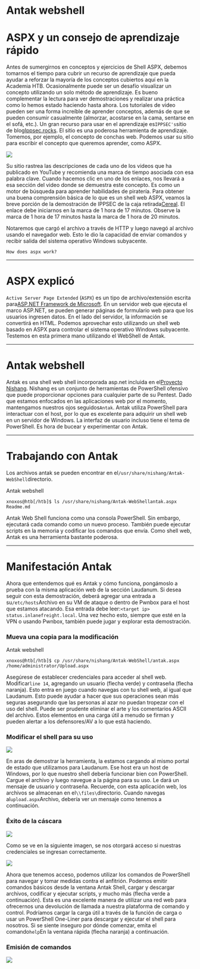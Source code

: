 # Antak webshell

# **ASPX y un consejo de aprendizaje rápido**

Antes de sumergirnos en conceptos y ejercicios de Shell ASPX, debemos tomarnos el tiempo para cubrir un recurso de aprendizaje que pueda ayudar a reforzar la mayoría de los conceptos cubiertos aquí en la Academia HTB. Ocasionalmente puede ser un desafío visualizar un concepto utilizando un solo método de aprendizaje. Es bueno complementar la lectura para ver demostraciones y realizar una práctica como lo hemos estado haciendo hasta ahora. Los tutoriales de video pueden ser una forma increíble de aprender conceptos, además de que se pueden consumir casualmente (almorzar, acostarse en la cama, sentarse en el sofá, etc.). Un gran recurso para usar en el aprendizaje es`IPPSEC's`sitio de blog[Ippsec.rocks](https://ippsec.rocks/?#). El sitio es una poderosa herramienta de aprendizaje. Tomemos, por ejemplo, el concepto de conchas web. Podemos usar su sitio para escribir el concepto que queremos aprender, como ASPX.

![](https://academy.hackthebox.com/storage/modules/115/ippsecrocks.png)

Su sitio rastrea las descripciones de cada uno de los videos que ha publicado en YouTube y recomienda una marca de tiempo asociada con esa palabra clave. Cuando hacemos clic en uno de los enlaces, nos llevará a esa sección del video donde se demuestra este concepto. Es como un motor de búsqueda para aprender habilidades de piratería. Para obtener una buena comprensión básica de lo que es un shell web ASPX, veamos la breve porción de la demostración de IPPSEC de la caja retirada[Cereal](https://www.youtube.com/watch?v=04ZBIioD5pA&t=4677s). El enlace debe iniciarnos en la marca de 1 hora de 17 minutos. Observe la marca de 1 hora de 17 minutos hasta la marca de 1 hora de 20 minutos.

Notaremos que cargó el archivo a través de HTTP y luego navegó al archivo usando el navegador web. Esto le dio la capacidad de enviar comandos y recibir salida del sistema operativo Windows subyacente.

`How does aspx work?`

---

# **ASPX explicó**

`Active Server Page Extended` (`ASPX`) es un tipo de archivo/extensión escrita para[ASP.NET Framework de Microsoft](https://docs.microsoft.com/en-us/aspnet/overview). En un servidor web que ejecuta el marco ASP.NET, se pueden generar páginas de formulario web para que los usuarios ingresen datos. En el lado del servidor, la información se convertirá en HTML. Podemos aprovechar esto utilizando un shell web basado en ASPX para controlar el sistema operativo Windows subyacente. Testemos en esta primera mano utilizando el WebShell de Antak.

---

# **Antak webshell**

Antak es una shell web shell incorporada asp.net incluida en el[Proyecto Nishang](https://github.com/samratashok/nishang). Nishang es un conjunto de herramientas de PowerShell ofensivo que puede proporcionar opciones para cualquier parte de su Pentest. Dado que estamos enfocados en las aplicaciones web por el momento, mantengamos nuestros ojos seguidos`Antak`. Antak utiliza PowerShell para interactuar con el host, por lo que es excelente para adquirir un shell web en un servidor de Windows. La interfaz de usuario incluso tiene el tema de PowerShell. Es hora de bucear y experimentar con Antak.

---

# **Trabajando con Antak**

Los archivos antak se pueden encontrar en el`/usr/share/nishang/Antak-WebShell`directorio.

Antak webshell

```
xnoxos@htb[/htb]$ ls /usr/share/nishang/Antak-WebShellantak.aspx  Readme.md

```

Antak Web Shell funciona como una consola PowerShell. Sin embargo, ejecutará cada comando como un nuevo proceso. También puede ejecutar scripts en la memoria y codificar los comandos que envía. Como shell web, Antak es una herramienta bastante poderosa.

---

# **Manifestación Antak**

Ahora que entendemos qué es Antak y cómo funciona, pongámoslo a prueba con la misma aplicación web de la sección Laudanum. Si desea seguir con esta demostración, deberá agregar una entrada a su`/etc/hosts`Archivo en su VM de ataque o dentro de Pwnbox para el host que estamos atacando. Esa entrada debe leer:`<target ip> status.inlanefreight.local`. Una vez hecho esto, siempre que esté en la VPN o usando Pwnbox, también puede jugar y explorar esta demostración.

### **Mueva una copia para la modificación**

Antak webshell

```
xnoxos@htb[/htb]$ cp /usr/share/nishang/Antak-WebShell/antak.aspx /home/administrator/Upload.aspx
```

Asegúrese de establecer credenciales para acceder al shell web. Modificar`line 14`, agregando un usuario (flecha verde) y contraseña (flecha naranja). Esto entra en juego cuando navegas con tu shell web, al igual que Laudanum. Esto puede ayudar a hacer que sus operaciones sean más seguras asegurando que las personas al azar no puedan tropezar con el uso del shell. Puede ser prudente eliminar el arte y los comentarios ASCII del archivo. Estos elementos en una carga útil a menudo se firman y pueden alertar a los defensores/AV a lo que está haciendo.

### **Modificar el shell para su uso**

![](https://academy.hackthebox.com/storage/modules/115/antak-changes.png)

En aras de demostrar la herramienta, la estamos cargando al mismo portal de estado que utilizamos para Laudanum. Ese host era un host de Windows, por lo que nuestro shell debería funcionar bien con PowerShell. Cargue el archivo y luego navegue a la página para su uso. Le dará un mensaje de usuario y contraseña. Recuerde, con esta aplicación web, los archivos se almacenan en el`\\files\`directorio. Cuando navegas al`upload.aspx`Archivo, debería ver un mensaje como tenemos a continuación.

### **Éxito de la cáscara**

![](https://academy.hackthebox.com/storage/modules/115/antak-creds-prompt.png)

Como se ve en la siguiente imagen, se nos otorgará acceso si nuestras credenciales se ingresan correctamente.

![](https://academy.hackthebox.com/storage/modules/115/antak-success.png)

Ahora que tenemos acceso, podemos utilizar los comandos de PowerShell para navegar y tomar medidas contra el anfitrión. Podemos emitir comandos básicos desde la ventana Antak Shell, cargar y descargar archivos, codificar y ejecutar scripts, y mucho más (flecha verde a continuación). Esta es una excelente manera de utilizar una red web para ofrecernos una devolución de llamada a nuestra plataforma de comando y control. Podríamos cargar la carga útil a través de la función de carga o usar un PowerShell One-Liner para descargar y ejecutar el shell para nosotros. Si se siente inseguro por dónde comenzar, emita el comando`help`En la ventana rápida (flecha naranja) a continuación.

### **Emisión de comandos**

![](https://academy.hackthebox.com/storage/modules/115/antak-commands.png)